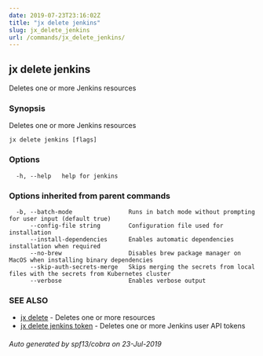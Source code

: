 ```yaml
---
date: 2019-07-23T23:16:02Z
title: "jx delete jenkins"
slug: jx_delete_jenkins
url: /commands/jx_delete_jenkins/
---
```

## jx delete jenkins

Deletes one or more Jenkins resources

### Synopsis

Deletes one or more Jenkins resources

```
jx delete jenkins [flags]
```

### Options

```
  -h, --help   help for jenkins
```

### Options inherited from parent commands

```
  -b, --batch-mode                Runs in batch mode without prompting for user input (default true)
      --config-file string        Configuration file used for installation
      --install-dependencies      Enables automatic dependencies installation when required
      --no-brew                   Disables brew package manager on MacOS when installing binary dependencies
      --skip-auth-secrets-merge   Skips merging the secrets from local files with the secrets from Kubernetes cluster
      --verbose                   Enables verbose output
```

### SEE ALSO

* [jx delete](/commands/jx_delete/)	 - Deletes one or more resources
* [jx delete jenkins token](/commands/jx_delete_jenkins_token/)	 - Deletes one or more Jenkins user API tokens

###### Auto generated by spf13/cobra on 23-Jul-2019
